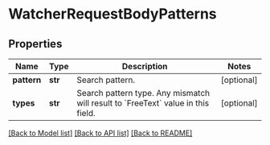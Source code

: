 # WatcherRequestBodyPatterns


## Properties
Name | Type | Description | Notes
------------ | ------------- | ------------- | -------------
**pattern** | **str** | Search pattern. | [optional] 
**types** | **str** | Search pattern type. Any mismatch will result to &#x60;FreeText&#x60; value in this field. | [optional] 

[[Back to Model list]](../README.md#documentation-for-models) [[Back to API list]](../README.md#documentation-for-api-endpoints) [[Back to README]](../README.md)


